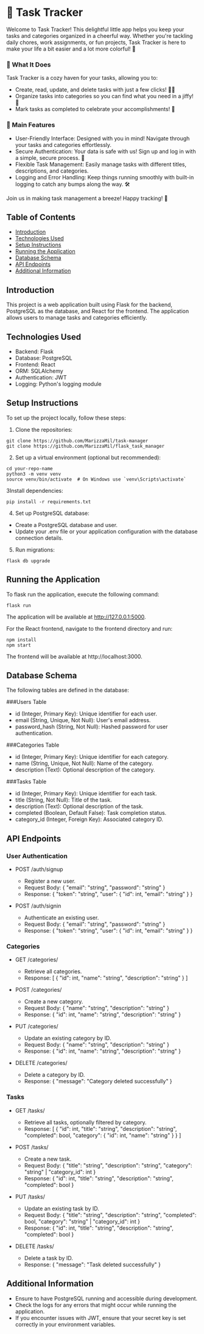 # 🐾 Task Tracker

Welcome to Task Tracker! This delightful little app helps you keep your tasks and categories organized in a cheerful way. Whether you're tackling daily chores, work assignments, or fun projects, Task Tracker is here to make your life a bit easier and a lot more colorful! 🌈

### 🌟 What It Does
Task Tracker is a cozy haven for your tasks, allowing you to:

* Create, read, update, and delete tasks with just a few clicks! 📝✨
* Organize tasks into categories so you can find what you need in a jiffy! 🎨
* Mark tasks as completed to celebrate your accomplishments! 🎉

### 🎈 Main Features

* User-Friendly Interface: Designed with you in mind! Navigate through your tasks and categories effortlessly.
* Secure Authentication: Your data is safe with us! Sign up and log in with a simple, secure process. 🔐
* Flexible Task Management: Easily manage tasks with different titles, descriptions, and categories.
* Logging and Error Handling: Keep things running smoothly with built-in logging to catch any bumps along the way. 🛠️
  
Join us in making task management a breeze! Happy tracking! 🥳

## Table of Contents

* [Introduction](#Introduction)
* [Technologies Used](#Technologies-Used)
* [Setup Instructions](#Setup-Instructions)
* [Running the Application](#Running-the-Application)
* [Database Schema](#Database-Schema)
* [API Endpoints](#API-Endpoints)
* [Additional Information](#Additional-Information)

## Introduction

This project is a web application built using Flask for the backend, PostgreSQL as the database, and React for the frontend. The application allows users to manage tasks and categories efficiently.

## Technologies Used

* Backend: Flask
* Database: PostgreSQL
* Frontend: React
* ORM: SQLAlchemy
* Authentication: JWT
* Logging: Python's logging module

## Setup Instructions

To set up the project locally, follow these steps:

1. Clone the repositories:
```
git clone https://github.com/MarizzaMil/task-manager
git clone https://github.com/MarizzaMil/flask_task_manager
```



2. Set up a virtual environment (optional but recommended):
```
cd your-repo-name
python3 -m venv venv
source venv/bin/activate  # On Windows use `venv\Scripts\activate`
```

3Install dependencies:
```
pip install -r requirements.txt
```

4. Set up PostgreSQL database:

* Create a PostgreSQL database and user.
* Update your .env file or your application configuration with the database connection details.
  
5. Run migrations:

```
flask db upgrade
```

## Running the Application

To flask run the application, execute the following command:

```
flask run
```
The application will be available at http://127.0.0.1:5000.


For the React frontend, navigate to the frontend directory and run:
```
npm install
npm start
```
The frontend will be available at http://localhost:3000.

## Database Schema

The following tables are defined in the database:

###Users Table
* id (Integer, Primary Key): Unique identifier for each user.
* email (String, Unique, Not Null): User's email address.
* password_hash (String, Not Null): Hashed password for user authentication.

###Categories Table
* id (Integer, Primary Key): Unique identifier for each category.
* name (String, Unique, Not Null): Name of the category.
* description (Text): Optional description of the category.


###Tasks Table
* id (Integer, Primary Key): Unique identifier for each task.
* title (String, Not Null): Title of the task.
* description (Text): Optional description of the task.
* completed (Boolean, Default False): Task completion status.
* category_id (Integer, Foreign Key): Associated category ID.

## API Endpoints

### User Authentication

- POST /auth/signup
  - Register a new user.
  - Request Body: { "email": "string", "password": "string" }
  - Response: { "token": "string", "user": { "id": int, "email": "string" } }
    
- POST /auth/signin
  - Authenticate an existing user.
  - Request Body: { "email": "string", "password": "string" }
  - Response: { "token": "string", "user": { "id": int, "email": "string" } }
 
### Categories

- GET /categories/
  - Retrieve all categories.
  - Response: [ { "id": int, "name": "string", "description": "string" } ]

- POST /categories/
  - Create a new category.
  - Request Body: { "name": "string", "description": "string" }
  - Response: { "id": int, "name": "string", "description": "string" }

- PUT /categories/<id>
  - Update an existing category by ID.
  - Request Body: { "name": "string", "description": "string" }
  - Response: { "id": int, "name": "string", "description": "string" }

- DELETE /categories/<id>
  - Delete a category by ID.
  - Response: { "message": "Category deleted successfully" }

### Tasks

- GET /tasks/
  - Retrieve all tasks, optionally filtered by category.
  - Response: [ { "id": int, "title": "string", "description": "string", "completed": bool, "category": { "id": int, "name": "string" } } ]

- POST /tasks/
  - Create a new task.
  - Request Body: { "title": "string", "description": "string", "category": "string" | "category_id": int }
  - Response: { "id": int, "title": "string", "description": "string", "completed": bool }

- PUT /tasks/<id>
  - Update an existing task by ID.
  - Request Body: { "title": "string", "description": "string", "completed": bool, "category": "string" | "category_id": int }
  - Response: { "id": int, "title": "string", "description": "string", "completed": bool }

- DELETE /tasks/<id>
  - Delete a task by ID.
  - Response: { "message": "Task deleted successfully" }

## Additional Information
* Ensure to have PostgreSQL running and accessible during development.
* Check the logs for any errors that might occur while running the application.
* If you encounter issues with JWT, ensure that your secret key is set correctly in your environment variables.

